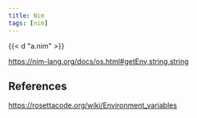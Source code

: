 ```yaml
---
title: Nim
tags: [nim]
---
```


{{< d "a.nim" >}}

<https://nim-lang.org/docs/os.html#getEnv,string,string>

## References

<https://rosettacode.org/wiki/Environment_variables>
